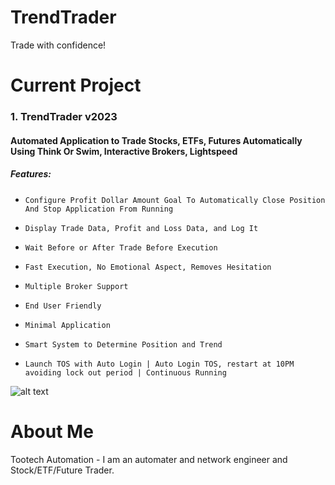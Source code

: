 # TrendTrader

Trade with confidence!


# Current Project

### 1. TrendTrader v2023
#### Automated Application to Trade Stocks, ETFs, Futures Automatically Using Think Or Swim, Interactive Brokers, Lightspeed
##### Features:
*     Configure Profit Dollar Amount Goal To Automatically Close Position And Stop Application From Running
*     Display Trade Data, Profit and Loss Data, and Log It
*     Wait Before or After Trade Before Execution
*     Fast Execution, No Emotional Aspect, Removes Hesitation
*     Multiple Broker Support
*     End User Friendly
*     Minimal Application
*     Smart System to Determine Position and Trend
*     Launch TOS with Auto Login | Auto Login TOS, restart at 10PM avoiding lock out period | Continuous Running
     
![alt text](https://github.com/trevorbooneautomation/TrendTrader/blob/main/Images/Github_TT.png?raw=true)    
 
# About Me
 Tootech Automation - I am an automater and network engineer and Stock/ETF/Future Trader.
 

